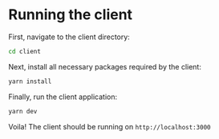 # Running the client

First, navigate to the client directory:

```bash
cd client
```

Next, install all necessary packages required by the client:

```bash
yarn install
```

Finally, run the client application:

```bash
yarn dev
```

Voila! The client should be running on `http://localhost:3000`
